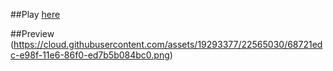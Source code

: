 ##Play
[here](https://alexanderspace100.github.io/sketchpad/)

##Preview
(https://cloud.githubusercontent.com/assets/19293377/22565030/68721edc-e98f-11e6-86f0-ed7b5b084bc0.png)

